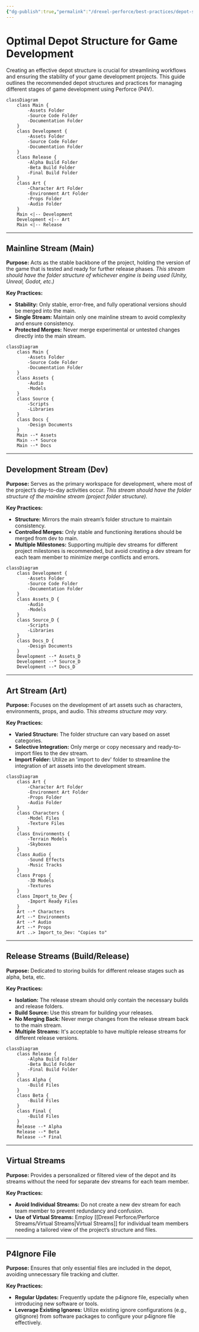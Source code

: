 ```yaml
---
{"dg-publish":true,"permalink":"/drexel-perforce/best-practices/depot-structure-game-dev/"}
---
```



# Optimal Depot Structure for Game Development

Creating an effective depot structure is crucial for streamlining workflows and ensuring the stability of your game development projects. This guide outlines the recommended depot structures and practices for managing different stages of game development using Perforce (P4V).

```mermaid
classDiagram
    class Main {
        -Assets Folder
        -Source Code Folder
        -Documentation Folder
    }
    class Development {
        -Assets Folder
        -Source Code Folder
        -Documentation Folder
    }
    class Release {
        -Alpha Build Folder
        -Beta Build Folder
        -Final Build Folder
    }
    class Art {
        -Character Art Folder
        -Environment Art Folder
        -Props Folder
        -Audio Folder
    }
    Main <|-- Development
    Development <|-- Art
    Main <|-- Release

```

---

## Mainline Stream (Main)

**Purpose:** Acts as the stable backbone of the project, holding the version of the game that is tested and ready for further release phases. *This stream should have the folder structure of whichever engine is being used (Unity, Unreal, Godot, etc.)*

**Key Practices:**
- **Stability:** Only stable, error-free, and fully operational versions should be merged into the main.
- **Single Stream:** Maintain only one mainline stream to avoid complexity and ensure consistency.
- **Protected Merges:** Never merge experimental or untested changes directly into the main stream.
```mermaid
classDiagram
    class Main {
        -Assets Folder
        -Source Code Folder
        -Documentation Folder
    }
    class Assets {
        -Audio
        -Models
    }
    class Source {
        -Scripts
        -Libraries
    }
    class Docs {
        -Design Documents
    }
    Main --* Assets
    Main --* Source
    Main --* Docs

```

---
## Development Stream (Dev)

**Purpose:** Serves as the primary workspace for development, where most of the project’s day-to-day activities occur. *This stream should have the folder structure of the mainline stream (project folder structure).*

**Key Practices:**
- **Structure:** Mirrors the main stream’s folder structure to maintain consistency.
- **Controlled Merges:** Only stable and functioning iterations should be merged from dev to main.
- **Multiple Milestones:** Supporting multiple dev streams for different project milestones is recommended, but avoid creating a dev stream for each team member to minimize merge conflicts and errors.
```mermaid
classDiagram
    class Development {
        -Assets Folder
        -Source Code Folder
        -Documentation Folder
    }
    class Assets_D {
        -Audio
        -Models
    }
    class Source_D {
        -Scripts
        -Libraries
    }
    class Docs_D {
        -Design Documents
    }
    Development --* Assets_D
    Development --* Source_D
    Development --* Docs_D

```

---
## Art Stream (Art)

**Purpose:** Focuses on the development of art assets such as characters, environments, props, and audio. T*his streams structure may vary.*

**Key Practices:**
- **Varied Structure:** The folder structure can vary based on asset categories.
- **Selective Integration:** Only merge or copy necessary and ready-to-import files to the dev stream.
- **Import Folder:** Utilize an 'import to dev' folder to streamline the integration of art assets into the development stream.
```mermaid
classDiagram
    class Art {
        -Character Art Folder
        -Environment Art Folder
        -Props Folder
        -Audio Folder
    }
    class Characters {
        -Model Files
        -Texture Files
    }
    class Environments {
        -Terrain Models
        -Skyboxes
    }
    class Audio {
        -Sound Effects
        -Music Tracks
    }
    class Props {
        -3D Models
        -Textures
    }
    class Import_to_Dev {
        -Import Ready Files
    }
    Art --* Characters
    Art --* Environments
    Art --* Audio
    Art --* Props
    Art ..> Import_to_Dev: "Copies to"

```

---
## Release Streams (Build/Release)

**Purpose:** Dedicated to storing builds for different release stages such as alpha, beta, etc.

**Key Practices:**
- **Isolation:** The release stream should only contain the necessary builds and release folders. 
- **Build Source:** Use this stream for building your releases.
- **No Merging Back:** Never merge changes from the release stream back to the main stream.
- **Multiple Streams:** It's acceptable to have multiple release streams for different release versions.
```mermaid
classDiagram
    class Release {
        -Alpha Build Folder
        -Beta Build Folder
        -Final Build Folder
    }
    class Alpha {
        -Build Files
    }
    class Beta {
        -Build Files
    }
    class Final {
        -Build Files
    }
    Release --* Alpha
    Release --* Beta
    Release --* Final

```
---
## Virtual Streams

**Purpose:** Provides a personalized or filtered view of the depot and its streams without the need for separate dev streams for each team member.

**Key Practices:**
- **Avoid Individual Streams:** Do not create a new dev stream for each team member to prevent redundancy and confusion.
- **Use of Virtual Streams:** Employ [[Drexel Perforce/Perforce Streams/Virtual Streams\|Virtual Streams]] for individual team members needing a tailored view of the project’s structure and files.
---
## P4Ignore File

**Purpose:** Ensures that only essential files are included in the depot, avoiding unnecessary file tracking and clutter.

**Key Practices:**
- **Regular Updates:** Frequently update the p4ignore file, especially when introducing new software or tools.
- **Leverage Existing Ignores:** Utilize existing ignore configurations (e.g., gitignore) from software packages to configure your p4ignore file effectively.

